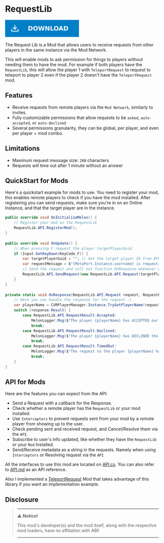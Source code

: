 # RequestLib

[![Download Latest RequestLib.dll](../.Resources/DownloadButtonEnabled.svg "Download Latest RequestLib.dll")](https://github.com/kafeijao/Kafe_CVR_Mods/releases/latest/download/RequestLib.dll)

The Request Lib is a Mod that allows users to receive requests from other players in the same instance via the Mod 
Network.

This will enable mods to ask permission for things to players without needing them to have the mod. For example if both 
players have the `RequestLib`, this will allow the player 1 with `TeleportRequest` to request to teleport to player 2 
even if the player 2 doesn't have the `TeleportRequest` mod.

## Features
- Receive requests from remote players via the `Mod Network`, similarly to invites.
- Fully customizable permissions that allow requests to be `asked`, `auto-accepted`, or `auto-declined`
- Several permissions granularity, they can be global, per player, and even per player + mod combo.

## Limitations
- Maximum request message size: `200` characters
- Requests will time out after 1 minute without an answer

## QuickStart for Mods

Here's a quickstart example for mods to use. You need to register your mod, this enables remote players to check if you
have the mod installed. After registering you can send requests, make sure you're in on an Online Instance, and that the
target player are in the instance.

```csharp
public override void OnInitializeMelon() {
    // Register your mod on the RequestLib
    RequestLib.API.RegisterMod();
}

public override void OnUpdate() {
    // When pressing F request the player targetPlayerGuid
    if (Input.GetKeyDown(KeyCode.F)) {
        var targetPlayerGuid = ""; // Get the target player ID from BTKUI menus for example
        var requestMessage = $"{MetaPort.Instance.username} is requesting you to ...";
        // Send the request and call out function OnResponse whenever we get the response
        RequestLib.API.SendRequest(new RequestLib.API.Request(targetPlayerGuid, requestMessage, OnResponse));
    }
}

private static void OnResponse(RequestLib.API.Request request, RequestLib.API.Response response) {
    // Here you can handle the response for the request :)
    var playerName = CVRPlayerManager.Instance.TryGetPlayerName(request.TargetPlayerGuid);
    switch (response.Result) {
        case RequestLib.API.RequestResult.Accepted:
            MelonLogger.Msg($"The player {playerName} has ACCEPTED our request!");
            break;
        case RequestLib.API.RequestResult.Declined:
            MelonLogger.Msg($"The player {playerName} has DECLINED the teleport request :(");
            break;
        case RequestLib.API.RequestResult.TimedOut:
            MelonLogger.Msg($"The request to the player {playerName} has TIMED OUT...");
            break; 
    }
}
```

## API for Mods

Here are the features you can expect from the API:
- Send a Request with a callback for the Response.
- Check whether a remote player has the `RequestLib` or your mod installed.
- Use `Interceptors` to prevent requests sent from your mod by a remote player from showing up to the user.
- Check pending sent and received request, and Cancel/Resolve them via the `API`.
- Subscribe to user's info updated, like whether they have the `RequestLib` or your `Mod` Installed.
- Send/Receive metadata as a string in the requests. Namely when using `Interceptors` or Resolving request via the `API`


All the interfaces to use this mod are located on [API.cs](./API.cs). You can also refer to [API.md](./API.md) as an API
reference.

Also I implemented a [TeleportRequest](../TeleportRequest) Mod that takes advantage of this library if you want an
implementation example.

## Disclosure

> ---
> ⚠️ **Notice!**
>
> This mod's developer(s) and the mod itself, along with the respective mod loaders, have no affiliation with ABI!
>
> ---
